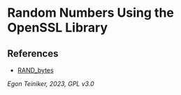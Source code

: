 # Random Numbers Using the OpenSSL Library 



## References

* [RAND_bytes](https://www.openssl.org/docs/man1.1.1/man3/RAND_bytes.html)

*Egon Teiniker, 2023, GPL v3.0* 